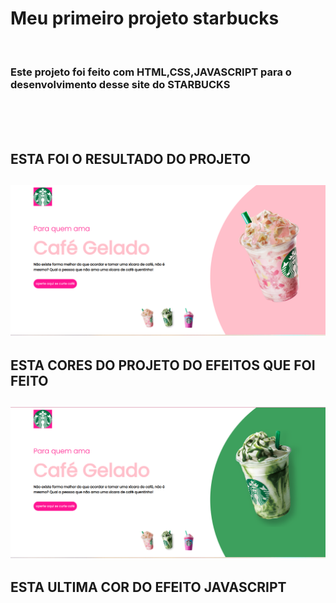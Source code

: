<h1>Meu primeiro projeto starbucks</h1>
<br>
<h3>Este projeto foi feito com HTML,CSS,JAVASCRIPT para o desenvolvimento desse site do STARBUCKS</h3>
<br>
<br>
<br>

<h2>ESTA FOI O RESULTADO DO PROJETO<h2>
<img src="https://raw.githubusercontent.com/TamiresValentim/meu-primeiro-projeto/06b1d4e543914d94adf1c71451c63664ee53af1e/images/projeto-staburcks1.png" alt="esta primeira imagem do projeto">

<h2>ESTA CORES DO PROJETO DO EFEITOS QUE FOI FEITO<h2>
<img src="https://raw.githubusercontent.com/TamiresValentim/meu-primeiro-projeto/06b1d4e543914d94adf1c71451c63664ee53af1e/images/projeto-starbucks2.png" alt="esta é segunda imagem do projeto">
  
<h2>ESTA ULTIMA COR DO EFEITO JAVASCRIPT<h2>
